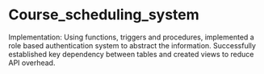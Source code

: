 # Course_scheduling_system
Implementation: Using functions, triggers and procedures, implemented a role based authentication system to abstract the information. Successfully established key dependency between tables and created views to reduce API overhead.
